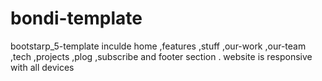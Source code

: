 # bondi-template
bootstarp_5-template inculde home ,features ,stuff ,our-work ,our-team ,tech ,projects ,plog ,subscribe and footer section . website is responsive with all devices
